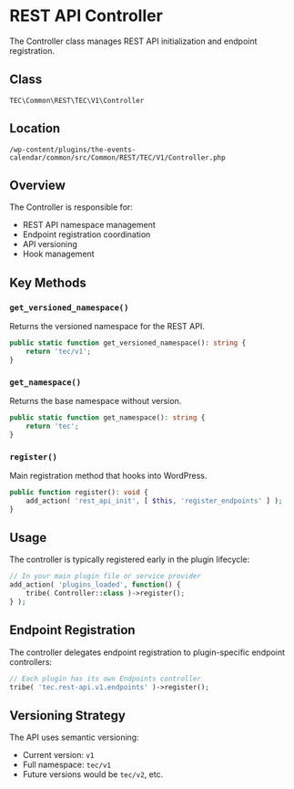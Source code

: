 # REST API Controller

The Controller class manages REST API initialization and endpoint registration.

## Class

`TEC\Common\REST\TEC\V1\Controller`

## Location

`/wp-content/plugins/the-events-calendar/common/src/Common/REST/TEC/V1/Controller.php`

## Overview

The Controller is responsible for:

- REST API namespace management
- Endpoint registration coordination
- API versioning
- Hook management

## Key Methods

### `get_versioned_namespace()`

Returns the versioned namespace for the REST API.

```php
public static function get_versioned_namespace(): string {
    return 'tec/v1';
}
```

### `get_namespace()`

Returns the base namespace without version.

```php
public static function get_namespace(): string {
    return 'tec';
}
```

### `register()`

Main registration method that hooks into WordPress.

```php
public function register(): void {
    add_action( 'rest_api_init', [ $this, 'register_endpoints' ] );
}
```

## Usage

The controller is typically registered early in the plugin lifecycle:

```php
// In your main plugin file or service provider
add_action( 'plugins_loaded', function() {
    tribe( Controller::class )->register();
} );
```

## Endpoint Registration

The controller delegates endpoint registration to plugin-specific endpoint controllers:

```php
// Each plugin has its own Endpoints controller
tribe( 'tec.rest-api.v1.endpoints' )->register();
```

## Versioning Strategy

The API uses semantic versioning:

- Current version: `v1`
- Full namespace: `tec/v1`
- Future versions would be `tec/v2`, etc.
